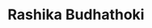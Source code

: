 ---
type: "member"
layout: "team"
title: "Rashika Budhathoki"
publish_name: "Rashika Budhathoki"
bg_image: ""
photo: ""
lab_position: "Undergrad Student"
lab_group: "Alumni"
status: "alumni"

---